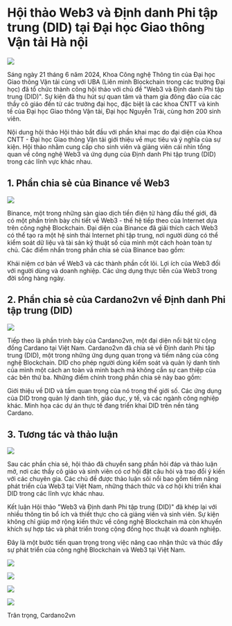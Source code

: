 Hội thảo Web3 và Định danh Phi tập trung (DID) tại Đại học Giao thông Vận tải Hà nội
=================

![](img/DID0.jpg)

Sáng ngày 21 tháng 6 năm 2024, Khoa Công nghệ Thông tin của Đại học Giao thông Vận tải cùng với UBA (Liên minh Blockchain trong các trường Đại học) đã tổ chức thành công hội thảo với chủ đề "Web3 và Định danh Phi tập trung (DID)". Sự kiện đã thu hút sự quan tâm và tham gia đông đảo của các thầy cô giáo đến từ các trường đại học, đặc biệt là các khoa CNTT và kinh tế của Đại học Giao thông Vận tải, Đại học Nguyễn Trãi, cùng hơn 200 sinh viên.

Nội dung hội thảo
Hội thảo bắt đầu với phần khai mạc do đại diện của Khoa CNTT - Đại học Giao thông Vận tải giới thiệu về mục tiêu và ý nghĩa của sự kiện. Hội thảo nhằm cung cấp cho sinh viên và giảng viên cái nhìn tổng quan về công nghệ Web3 và ứng dụng của Định danh Phi tập trung (DID) trong các lĩnh vực khác nhau.

## 1. Phần chia sẻ của Binance về Web3

![](img/DID4.jpg)

Binance, một trong những sàn giao dịch tiền điện tử hàng đầu thế giới, đã có một phần trình bày chi tiết về Web3 - thế hệ tiếp theo của Internet dựa trên công nghệ Blockchain. Đại diện của Binance đã giải thích cách Web3 có thể tạo ra một hệ sinh thái Internet phi tập trung, nơi người dùng có thể kiểm soát dữ liệu và tài sản kỹ thuật số của mình một cách hoàn toàn tự chủ. Các điểm nhấn trong phần chia sẻ của Binance bao gồm:

Khái niệm cơ bản về Web3 và các thành phần cốt lõi.
Lợi ích của Web3 đối với người dùng và doanh nghiệp.
Các ứng dụng thực tiễn của Web3 trong đời sống hàng ngày.

## 2. Phần chia sẻ của Cardano2vn về Định danh Phi tập trung (DID)

![](img/DID3.jpg)

Tiếp theo là phần trình bày của Cardano2vn, một đại diện nổi bật từ cộng đồng Cardano tại Việt Nam. Cardano2vn đã chia sẻ về Định danh Phi tập trung (DID), một trong những ứng dụng quan trọng và tiềm năng của công nghệ Blockchain. DID cho phép người dùng kiểm soát và quản lý danh tính của mình một cách an toàn và minh bạch mà không cần sự can thiệp của các bên thứ ba. Những điểm chính trong phần chia sẻ này bao gồm:

Giới thiệu về DID và tầm quan trọng của nó trong thế giới số.
Các ứng dụng của DID trong quản lý danh tính, giáo dục, y tế, và các ngành công nghiệp khác.
Minh họa các dự án thực tế đang triển khai DID trên nền tảng Cardano.

## 3. Tương tác và thảo luận

![](img/DID6.jpg)

Sau các phần chia sẻ, hội thảo đã chuyển sang phần hỏi đáp và thảo luận mở, nơi các thầy cô giáo và sinh viên có cơ hội đặt câu hỏi và trao đổi ý kiến với các chuyên gia. Các chủ đề được thảo luận sôi nổi bao gồm tiềm năng phát triển của Web3 tại Việt Nam, những thách thức và cơ hội khi triển khai DID trong các lĩnh vực khác nhau.

Kết luận
Hội thảo "Web3 và Định danh Phi tập trung (DID)" đã khép lại với nhiều thông tin bổ ích và thiết thực cho cả giảng viên và sinh viên. Sự kiện không chỉ giúp mở rộng kiến thức về công nghệ Blockchain mà còn khuyến khích sự hợp tác và phát triển trong cộng đồng học thuật và doanh nghiệp.

Đây là một bước tiến quan trọng trong việc nâng cao nhận thức và thúc đẩy sự phát triển của công nghệ Blockchain và Web3 tại Việt Nam.

![](img/DID5.jpg)

![](img/DID1.jpg)

![](img/DID2.jpg)

![](img/DID7.jpg)


Trân trọng,
Cardano2vn


